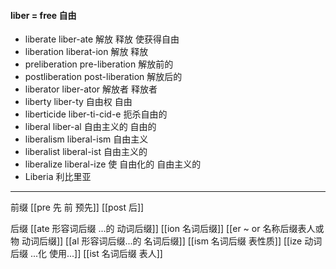 ####  liber = free 自由

- liberate liber-ate 解放 释放 使获得自由
- liberation liberat-ion 解放 释放 
- preliberation pre-liberation 解放前的
- postliberation post-liberation 解放后的
- liberator liber-ator 解放者 释放者
- liberty liber-ty 自由权 自由
- liberticide liber-ti-cid-e 扼杀自由的 
- liberal liber-al  自由主义的 自由的
- liberalism liberal-ism 自由主义
- liberalist liberal-ist 自由主义的
- liberalize liberal-ize 使 自由化的 自由主义的
- Liberia  利比里亚

---
前缀
[[pre  先 前 预先]]
[[post 后]]

后缀
[[ate 形容词后缀  ...的 动词后缀]]
[[ion  名词后缀]]
[[er  ~ or 名称后缀表人或物 动词后缀]]
[[al 形容词后缀...的 名词后缀]]
[[ism 名词后缀 表性质]]
[[ize 动词后缀 ...化 使用...]]
[[ist  名词后缀 表人]]
